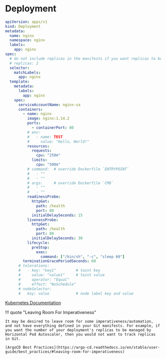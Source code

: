 # Deployment

``` yaml title="deployment.yaml"
apiVersion: apps/v1
kind: Deployment
metadata:
  name: nginx
  namespace: nginx
  labels:
    app: nginx
spec:
  # do not include replicas in the manifests if you want replicas to be controlled by HPA
  # replicas: 2
  selector:
    matchLabels:
      app: nginx
  template:
    metadata:
      labels:
        app: nginx
    spec:
      serviceAccountName: nginx-sa
      containers:
        - name: nginx
          image: nginx:1.14.2
          ports:
            - containerPort: 80
          # env:
          #   - name: TEST
          #     value: "Hello, World!"
          resources:
            requests:
              cpu: "250m"
            limits:
              cpu: "500m"
          # command:  # override Dockerfile `ENTRYPOINT`
          #   - ""
          #   - ""
          # args:     # override Dockerfile `CMD`
          #   - ""
          #   - ""
          readinessProbe:
            httpGet:
              path: /health
              port: 80
            initialDelaySeconds: 15
          livenessProbe:
            httpGet:
              path: /health
              port: 80
            initialDelaySeconds: 30
          lifecycle:
            preStop:
              exec:
                command: ["/bin/sh", "-c", "sleep 60"]
        terminationGracePeriodSeconds: 60
      # tolerations:
      #   - key: "key1"         # taint key
      #     value: "value1"     # taint value
      #     operator: "Equal"
      #     effect: "NoSchedule"
      # nodeSelector:
      #   key: value            # node label key and value
```

[Kubernetes Documentation](https://kubernetes.io/ko/docs/concepts/workloads/controllers/deployment/)

!!! quote "Leaving Room For Imperativeness"

    It may be desired to leave room for some imperativeness/automation, and not have everything defined in your Git manifests. For example, if you want the number of your deployment's replicas to be managed by Horizontal Pod Autoscaler, then you would not want to track replicas in Git.

    [ArgoCD Best Practices](https://argo-cd.readthedocs.io/en/stable/user-guide/best_practices/#leaving-room-for-imperativeness)